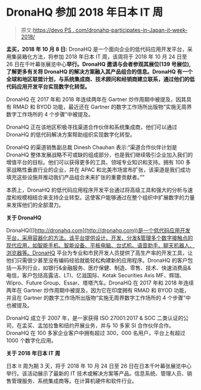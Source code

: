 # DronaHQ 参加 2018 年日本 IT 周

> 原文:[https://devo PS . com/dronahq-participates-in-Japan-it-week-2018/](https://devops.com/dronahq-participates-in-japan-it-week-2018/)

**孟买，2018 年 10 月 8 日:** DronaHQ 是一个面向企业的低代码应用开发平台，采用集装箱化方法，将参加 2018 年日本 IT 周，该周将于 2018 年 10 月 24 日至 26 日在千叶幕张展览中心**举行。DronaHQ 邀请与会者参观其展位(139 号展位),了解更多有关将 DronaHQ 的解决方案融入其产品组合的信息。DronaHQ 有一个全球和地区联盟计划，与系统集成商、技术顾问和经销商建立联系，通过他们的低代码应用开发平台实现数字化转型。**

DronaHQ 在 2017 年和 2018 年连续两年在 Gartner 炒作周期中被提及，因其具有 RMAD 和 BYOD 功能，最近还在 Gartner 的数字工作场所出版物“实施无周界数字工作场所的 4 个步骤”中被提及。

DronaHQ 正在该地区积极寻找渠道合作伙伴和系统集成商，他们可以通过 DronaHQ 的低代码解决方案帮助组织实现数字化转型。

DronaHQ 的渠道销售副总裁 Dinesh Chauhan 表示:“渠道合作伙伴计划是 DronaHQ 整体发展战略不可或缺的组成部分，也是我们继续吸引企业加入我们的增值平台的目标。他们可以获得更多的工具、领域专业知识和支持。拥有 100 多家战略性垂直行业的企业，并在 APAC 和北美市场宣布扩张，该渠道是我们成功填充这些设施并推动我们产品组合未来扩张的重要贡献者。”"

本质上，DronaHQ 的低代码应用程序开发平台通过将高级工具和强大的分析与速度和规模相结合来支持企业转型。这使客户能够通过在整个组织中扩展数字的力量来发挥他们的全部潜力。

**关于 DronaHQ**

DronaHQ([)http://dronahq.com](http://dronahq.com))是一个低代码应用开发平台，采用容器化的方法。该平台提供设计、开发、分发&管理多个数字接触点的现代应用，如智能手机、智能设备、平板电脑、台式机、语音助手、聊天机器人、浏览器等。DronaHQ 平台为专业和市民开发人员提供了高生产率的开发工具，让他们只需很少甚至没有编码经验就能轻松构建新的应用程序。DronaHQ 的客户包括一系列行业，如银行&金融服务、医疗保健、制造、零售、技术、快速消费品&电信，客户包括高露洁、LTI、亿滋国际、Kotak Securities Axis MF、辉瑞、Wipro、Future Group、Essar、塔塔汽车。DronaHQ 在 2017 年和 2018 年连续两年在 Gartner 炒作周期中被提及，因为它在印度拥有 RMAD 和 BYOD 功能，并且在 Gartner 的数字工作场所出版物“实施无周界数字工作场所的 4 个步骤”中也被提及。

DronaHQ 成立于 2007 年，是一家获得 ISO 27001:2017 & SOC 二类认证的公司，在孟买、孟加拉鲁和纽约开展业务，并与 10 多家 SI 合作伙伴合作。DronaHQ 在 100 多家企业客户中拥有超过 300，000 名用户，平台上有超过 1000 个数字化应用。

**关于 2018 年日本 IT 周**

日本 It 周为期 3 天，将于 2018 年 10 月 24 日至 26 日在日本千叶幕张展览中心举行。该活动展示了最新的 IT 技术或解决方案等产品。信息系统、管理人员、销售管理服务、系统集成商等。在计算机硬件和软件行业。